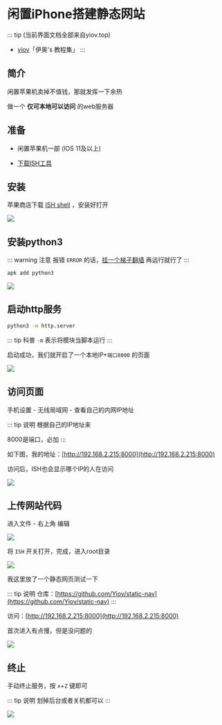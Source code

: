 # 闲置iPhone搭建静态网站

::: tip (当前界面文档全部来自yiov.top) 
* [yiov](https://yiov.top/)「伊奥's 教程集」
:::


## 简介

闲置苹果机卖掉不值钱，那就发挥一下余热

做一个 **仅可本地可以访问** 的web服务器


## 准备

* 闲置苹果机一部 (IOS 11及以上)

* [下载ISH工具](https://apps.apple.com/cn/app/ish-shell/id1436902243)


## 安装


苹果商店下载 [ISH shell](https://apps.apple.com/cn/app/ish-shell/id1436902243) ，安装好打开

![](/ish/ish-01.png)


## 安装python3

::: warning 注意
报错 `ERROR` 的话，[挂一个梯子翻墙](../gfw/proxy.md) 再运行就行了
:::

```sh
apk add python3
```

![](/ish/ish-02.png)


## 启动http服务


```sh
python3 -m http.server
```

::: tip 科普
`-m` 表示将模块当脚本运行
:::


启动成功，我们就开启了一个本地IP+`端口8000` 的页面

![](/ish/ish-03.png)



## 访问页面

手机设置 - 无线局域网 - 查看自己的内网IP地址

::: tip 说明
根据自己的IP地址来

8000是端口，必加
:::

如下图，我的地址：[http://192.168.2.215:8000](http://192.168.2.215:8000)

访问后，ISH也会显示哪个IP的人在访问



![](/ish/ish-04.png)



## 上传网站代码

进入文件 - 右上角 编辑

![](/ish/ish-05.png)

将 `ISH` 开关打开，完成，进入root目录

![](/ish/ish-06.png)

我这里放了一个静态网页测试一下

::: tip 说明
仓库：[https://github.com/Yiov/static-nav](https://github.com/Yiov/static-nav)
:::

访问：[http://192.168.2.215:8000](http://192.168.2.215:8000)

首次进入有点慢，但是没问题的


![](/ish/ish-07.png)


## 终止

手动终止服务，按 `∧`+`Z` 键即可

::: tip 说明
划掉后台或者关机都可以
:::

![](/ish/ish-08.png)